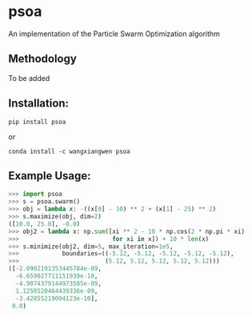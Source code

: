 # psoa

An implementation of the Particle Swarm Optimization algorithm

## Methodology  
To be added

## Installation:  
```
pip install psoa
```  
or

```
conda install -c wangxiangwen psoa
```

## Example Usage:  
```python
>>> import psoa
>>> s = psoa.swarm()
>>> obj = lambda x: -((x[0] - 10) ** 2 + (x[1] - 25) ** 2)
>>> s.maximize(obj, dim=2)
([10.0, 25.0], -0.0)
>>> obj2 = lambda x: np.sum([xi ** 2 - 10 * np.cos(2 * np.pi * xi)
>>>                          for xi in x]) + 10 * len(x)
>>> s.minimize(obj2, dim=5, max_iteration=1e5,
>>>            boundaries=((-5.12, -5.12, -5.12, -5.12, -5.12),
>>>                        (5.12, 5.12, 5.12, 5.12, 5.12)))
([-2.0902191353445784e-09,
  -6.659027711151939e-10,
  -4.9074379144973505e-09,
  1.1250520464439336e-09,
  -3.42855219094123e-10],
 0.0)
```
